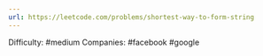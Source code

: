 ```yaml
---
url: https://leetcode.com/problems/shortest-way-to-form-string
---
```


Difficulty: #medium
Companies: #facebook #google